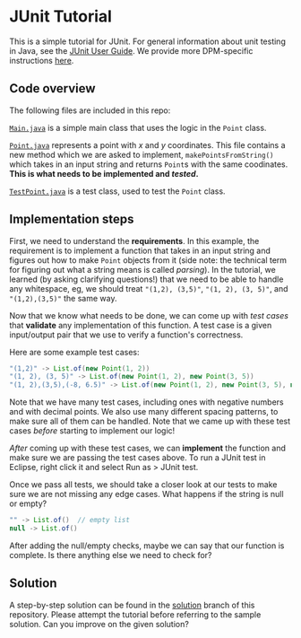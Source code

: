 # JUnit Tutorial

This is a simple tutorial for JUnit. For general information about unit testing in Java, see the
[JUnit User Guide](https://junit.org/junit5/docs/current/user-guide).
We provide more DPM-specific instructions [here](https://mcgill-dpm.github.io/website/JUnit).

## Code overview

The following files are included in this repo:

[`Main.java`](src/ca/mcgill/ecse211/project/Main.java) is a simple main class that
uses the logic in the `Point` class.

[`Point.java`](src/ca/mcgill/ecse211/project/Point.java) represents a point with _x_
and _y_ coordinates. This file contains a new method which we are asked to implement,
`makePointsFromString()` which takes in an input string and returns `Point`s with the
same coodinates. **This is what needs to be implemented and _tested_.**

[`TestPoint.java`](src/ca/mcgill/ecse211/test/TestPoint.java) is a test class, used
to test the `Point` class.

## Implementation steps

First, we need to understand the **requirements**. In this example, the requirement is to implement
a function that takes in an input string and figures out how to make `Point` objects from it (side note:
the technical term for figuring out what a string means is called _parsing_).
In the tutorial, we learned (by asking clarifying questions!) that we need to be able to handle any
whitespace, eg, we should treat `"(1,2), (3,5)"`, `"(1, 2), (3, 5)"`, and `"(1,2),(3,5)"` the same way.

Now that we know what needs to be done, we can come up with _test cases_ that **validate** any implementation
of this function. A test case is a given input/output pair that we use to verify a function's correctness.

Here are some example test cases:

```java
"(1,2)" -> List.of(new Point(1, 2))
"(1, 2), (3, 5)" -> List.of(new Point(1, 2), new Point(3, 5))
"(1, 2),(3,5),(-8, 6.5)" -> List.of(new Point(1, 2), new Point(3, 5), new Point(-8, 6.5))
```
Note that we have many test cases, including ones with negative numbers and with decimal points. We also
use many different spacing patterns, to make sure all of them can be handled. Note that we came up with these
test cases _before_ starting to implement our logic!

_After_ coming up with these test cases, we can **implement** the function and make sure we are passing the test cases
above. To run a JUnit test in Eclipse, right click it and select Run as > JUnit test.

Once we pass all tests, we should take a closer look at our tests to make sure we are not missing any edge cases.
What happens if the string is null or empty?

```java
"" -> List.of()  // empty list
null -> List.of()
```
After adding the null/empty checks, maybe we can say that our function is complete. Is there anything else we need to check for?


## Solution

A step-by-step solution can be found in the [solution](https://github.com/YounesB-McGill/JUnit_tutorial/tree/solution) branch of
this repository. Please attempt the tutorial before referring to the sample solution. Can you improve on the given solution?


